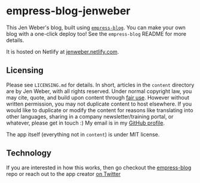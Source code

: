 # empress-blog-jenweber

This Jen Weber's blog, built using [`empress-blog`](https://github.com/empress/empress-blog). You can make your own blog with a one-click deploy too! See the `empress-blog` README for more details.

It is hosted on Netlify at [jenweber.netlify.com](https://jenweber.netlify.com).

## Licensing

Please see `LICENSING.md` for details. In short, articles in the `content` directory are by Jen Weber, with all rights reserved. Under normal copyright law, you may cite, quote, and build upon content through [fair use](https://fairuse.stanford.edu/overview/fair-use/what-is-fair-use/).
However without written permission, you may not duplicate content to host elsewhere.
If you would like to duplicate or modify the content for reasons like translating into other languages, sharing in a company newsletter/training portal, or whatever, please get in touch :) My email is in my [GitHub profile](https://github.com/jenweber).

The app itself (everything not in `content`) is under MIT license.

## Technology

If you are interested in how this works, then go checkout the [empress-blog](https://github.com/empress/empress-blog) repo or reach out to the app creator [on Twitter](https://twitter.com/real_ate)
